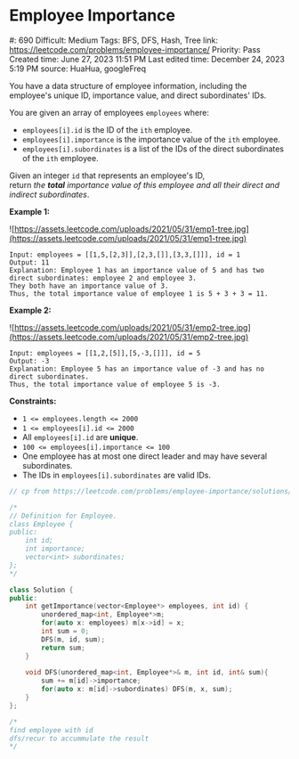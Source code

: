 # Employee Importance

#: 690
Difficult: Medium
Tags: BFS, DFS, Hash, Tree
link: https://leetcode.com/problems/employee-importance/
Priority: Pass
Created time: June 27, 2023 11:51 PM
Last edited time: December 24, 2023 5:19 PM
source: HuaHua, googleFreq

You have a data structure of employee information, including the employee's unique ID, importance value, and direct subordinates' IDs.

You are given an array of employees `employees` where:

- `employees[i].id` is the ID of the `ith` employee.
- `employees[i].importance` is the importance value of the `ith` employee.
- `employees[i].subordinates` is a list of the IDs of the direct subordinates of the `ith` employee.

Given an integer `id` that represents an employee's ID, return *the **total** importance value of this employee and all their direct and indirect subordinates*.

**Example 1:**

![https://assets.leetcode.com/uploads/2021/05/31/emp1-tree.jpg](https://assets.leetcode.com/uploads/2021/05/31/emp1-tree.jpg)

```
Input: employees = [[1,5,[2,3]],[2,3,[]],[3,3,[]]], id = 1
Output: 11
Explanation: Employee 1 has an importance value of 5 and has two direct subordinates: employee 2 and employee 3.
They both have an importance value of 3.
Thus, the total importance value of employee 1 is 5 + 3 + 3 = 11.

```

**Example 2:**

![https://assets.leetcode.com/uploads/2021/05/31/emp2-tree.jpg](https://assets.leetcode.com/uploads/2021/05/31/emp2-tree.jpg)

```
Input: employees = [[1,2,[5]],[5,-3,[]]], id = 5
Output: -3
Explanation: Employee 5 has an importance value of -3 and has no direct subordinates.
Thus, the total importance value of employee 5 is -3.

```

**Constraints:**

- `1 <= employees.length <= 2000`
- `1 <= employees[i].id <= 2000`
- All `employees[i].id` are **unique**.
- `100 <= employees[i].importance <= 100`
- One employee has at most one direct leader and may have several subordinates.
- The IDs in `employees[i].subordinates` are valid IDs.

```cpp
// cp from https://leetcode.com/problems/employee-importance/solutions/112605/c-12-lines-bfs-and-7-lines-dfs/ to pass

/*
// Definition for Employee.
class Employee {
public:
    int id;
    int importance;
    vector<int> subordinates;
};
*/

class Solution {
public:
    int getImportance(vector<Employee*> employees, int id) {
        unordered_map<int, Employee*>m;
        for(auto x: employees) m[x->id] = x;
        int sum = 0;
        DFS(m, id, sum);
        return sum;
    }
    
    void DFS(unordered_map<int, Employee*>& m, int id, int& sum){
        sum += m[id]->importance;
        for(auto x: m[id]->subordinates) DFS(m, x, sum);
    }
};

/*
find employee with id 
dfs/recur to accummulate the result
*/
```